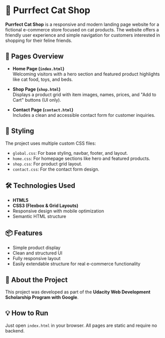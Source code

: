 # 🐾 Purrfect Cat Shop

**Purrfect Cat Shop** is a responsive and modern landing page website for a fictional e-commerce store focused on cat products. The website offers a friendly user experience and simple navigation for customers interested in shopping for their feline friends.

## 📄 Pages Overview

- **Home Page (`index.html`)**  
  Welcoming visitors with a hero section and featured product highlights like cat food, toys, and beds.

- **Shop Page (`shop.html`)**  
  Displays a product grid with item images, names, prices, and "Add to Cart" buttons (UI only).

- **Contact Page (`contact.html`)**  
  Includes a clean and accessible contact form for customer inquiries.

## 🎨 Styling

The project uses multiple custom CSS files:
- `global.css`: For base styling, navbar, footer, and layout.
- `home.css`: For homepage sections like hero and featured products.
- `shop.css`: For product grid layout.
- `contact.css`: For the contact form design.

## 🛠️ Technologies Used

- **HTML5**
- **CSS3 (Flexbox & Grid Layouts)**
- Responsive design with mobile optimization
- Semantic HTML structure

## 📦 Features

- Simple product display
- Clean and structured UI
- Fully responsive layout
- Easily extendable structure for real e-commerce functionality

## 📘 About the Project

This project was developed as part of the **Udacity Web Development Scholarship Program with Google**.


## 💡 How to Run

Just open `index.html` in your browser. All pages are static and require no backend.
